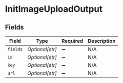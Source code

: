 # InitImageUploadOutput


## Fields

| Field              | Type               | Required           | Description        |
| ------------------ | ------------------ | ------------------ | ------------------ |
| `fields`           | *Optional[str]*    | :heavy_minus_sign: | N/A                |
| `id`               | *Optional[str]*    | :heavy_minus_sign: | N/A                |
| `key`              | *Optional[str]*    | :heavy_minus_sign: | N/A                |
| `url`              | *Optional[str]*    | :heavy_minus_sign: | N/A                |